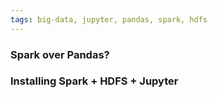 ```yaml
---
tags: big-data, jupyter, pandas, spark, hdfs 
---
```


### Spark over Pandas?

### Installing Spark + HDFS + Jupyter